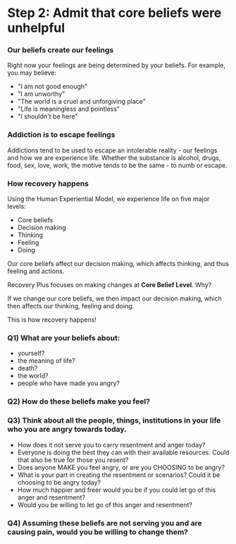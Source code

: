 # Step 2: Admit that core beliefs were unhelpful

### Our beliefs create our feelings
Right now your feelings are being determined by your beliefs. For example, you may believe:
- "I am not good enough"
- "I am unworthy"
- "The world is a cruel and unforgiving place"
- "Life is meaningless and pointless"
- "I shouldn't be here"

### Addiction is to escape feelings
Addictions tend to be used to escape an intolerable reality - our feelings and how we are experience life. Whether the substance is alcohol, drugs, food, sex, love, work, the motive tends to be the same - to numb or escape.

### How recovery happens
Using the Human Experiential Model, we experience life on five major levels:
- Core beliefs
- Decision making
- Thinking
- Feeling
- Doing

Our core beliefs affect our decision making, which affects thinking, and thus feeling and actions.

Recovery Plus focuses on making changes at <strong>Core Belief Level</strong>. Why?

If we change our core beliefs, we then impact our decision making, which then affects our thinking, feeling and doing.

This is how recovery happens!

### Q1) What are your beliefs about:
- yourself?
- the meaning of life?
- death?
- the world?
- people who have made you angry?

### Q2) How do these beliefs make you feel?

### Q3) Think about all the people, things, institutions in your life who you are angry towards today.
- How does it not serve you to carry resentment and anger today?
- Everyone is doing the best they can with their available resources. Could that also be true for those you resent?
- Does anyone MAKE you feel angry, or are you CHOOSING to be angry?
- What is your part in creating the resentment or scenarios? Could it be choosing to be angry today?
- How much happier and freer would you be if you could let go of this anger and resentment?
- Would you be willing to let go of this anger and resentment?

### Q4) Assuming these beliefs are not serving you and are causing pain, would you be willing to change them?
